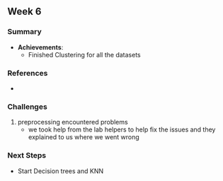 ## Week 6

### Summary

- **Achievements**:
  - Finished Clustering for all the datasets 

### References

- 

### Challenges

1. preprocessing encountered problems 
	- we took help from the lab helpers to help fix the issues and they explained to us where we went wrong

### Next Steps

- Start Decision trees and KNN 
